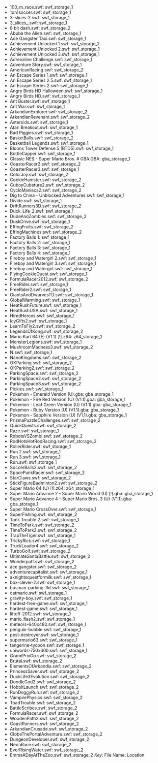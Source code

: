 * 100_m_race.swf: swf_storage_1
* 1on1soccer.swf: swf_storage_1
* 3-slices-2.swf: swf_storage_1
* 3_slices_.swf: swf_storage_1
* 8 bit dash.swf: swf_storage_2
* Abuba the Alien.swf: swf_storage_1
* Ace Gangster Taxi.swf: swf_storage_1
* Achievement Unlocked 1.swf: swf_storage_1
* Achievement Unlocked 2.swf: swf_storage_1
* Achievement Unlocked 3.swf: swf_storage_1
* Adrenaline Challenge.swf: swf_storage_1
* Adventure Story.swf: swf_storage_1
* AmericanRacing.swf: swf_storage_2
* An Escape Series 1.swf: swf_storage_1
* An Escape Series 2.5.swf: swf_storage_1
* An Escape Series 2.swf: swf_storage_1
* Angry Birds HD Halloween.swf: swf_storage_1
* Angry Birds HD.swf: swf_storage_1
* Ant Buster.swf: swf_storage_1
* Ant War.swf: swf_storage_1
* ArkandianExplorer.swf: swf_storage_2
* ArkandianRevenant.swf: swf_storage_2
* Asteroids.swf: swf_storage_1
* Atari Breakout.swf: swf_storage_1
* Bad Piggies.swf: swf_storage_1
* BasketBalls.swf: swf_storage_2
* Basketball Legends.swf: swf_storage_1
* Bloons Tower Defense 5 (BTD5).swf: swf_storage_1
* BottleCapper.swf: swf_storage_1
* Classic NES - Super Mario Bros. # GBA.GBA: gba_storage_1
* CoasterRacer2.swf: swf_storage_2
* CoasterRacer3.swf: swf_storage_1
* ColorJoy.swf: swf_storage_2
* CookieHamster.swf: swf_storage_2
* CuboyCubeture2.swf: swf_storage_2
* CycloManiacs2.swf: swf_storage_2
* Dig to China - Unblocked Adventures.swf: swf_storage_1
* Divide.swf: swf_storage_1
* DriftRunners3D.swf: swf_storage_2
* Duck_Life_2.swf: swf_storage_1
* DudeAndZombies.swf: swf_storage_2
* DuskDrive.swf: swf_storage_1
* EffingFruits.swf: swf_storage_2
* EffingMachines.swf: swf_storage_2
* Factory Balls 1: swf_storage_1
* Factory Balls 2: swf_storage_1
* Factory Balls 3: swf_storage_1
* Factory Balls 4: swf_storage_1
* Fireboy and Watergirl 2.swf: swf_storage_1
* Fireboy and Watergirl 3.swf: swf_storage_1
* Fireboy and Watergirl.swf: swf_storage_1
* FlyingCookieQuest.swf: swf_storage_1
* FormulaRacer2012.swf: swf_storage_2
* FreeRider.swf: swf_storage_1
* FreeRider2.swf: swf_storage_1
* GiantsAndDwarvesTD.swf: swf_storage_1
* GlobalWarming.swf: swf_storage_1
* HeatRushFuture.swf: swf_storage_1
* HeatRushUSA.swf: swf_storage_1
* HiredHeroes.swf: swf_storage_1
* IcyGifts2.swf: swf_storage_1
* LearnToFly2.swf: swf_storage_2
* LegendsOfKong.swf: swf_storage_2
* Mario Kart 64 (E) (V1.1) [!].z64: z64_storage_1
* MonsterLegions.swf: swf_storage_1
* MushroomMadness3.swf: swf_storage_2
* N.swf: swf_storage_1
* NanoKingdoms.swf: swf_storage_2
* OKParking.swf: swf_storage_2
* OKParking2.swf: swf_storage_2
* ParkingSpace.swf: swf_storage_2
* ParkingSpace2.swf: swf_storage_2
* ParkingSpace3.swf: swf_storage_2
* Pickies.swf: swf_storage_1
* Pokemon - Emerald Version (U).gba: gba_storage_1
* Pokemon - Fire Red Version (U) (V1.1).gba: gba_storage_1
* Pokemon - Leaf Green Version (U) (V1.1).gba: gba_storage_1
* Pokemon - Ruby Version (U) (V1.1).gba: gba_storage_1
* Pokemon - Sapphire Version (U) (V1.1).gba: gba_storage_1
* PrizmaPuzzleChallenges.swf: swf_storage_2
* QuickQuests.swf: swf_storage_2
* Raze.swf: swf_storage_1
* RobotsVSZombi.swf: swf_storage_2
* RodHotsHotRodRacing.swf: swf_storage_2
* RollerRider.swf: swf_storage_1
* Run 2.swf: swf_storage_1
* Run 3.swf: swf_storage_1
* Run.swf: swf_storage_1
* SoccerBalls2.swf: swf_storage_2
* SpacePunkRacer.swf: swf_storage_2
* StarClaws.swf: swf_storage_2
* StickFigureBadminton2.swf: swf_storage_2
* Super Mario 64 (U) [!].z64: z64_storage_1
* Super Mario Advance 2 - Super Mario World (U) [!].gba: gba_storage_1
* Super Mario Advance 4 - Super Mario Bros. 3 (U) (V1.1).gba: gba_storage_1
* Super Mario CrossOver.swf: swf_storage_1
* SuperFishing.swf: swf_storage_2
* Tank Trouble 2.swf: swf_storage_1
* TimeToPark.swf: swf_storage_2
* TimeToPark2.swf: swf_storage_2
* TrapTheTiger.swf: swf_storage_1
* TrickyRick.swf: swf_storage_1
* TruckLoader4.swf: swf_storage_2
* TurboGolf.swf: swf_storage_2
* UltimateSantaBattle.swf: swf_storage_2
* Wonderputt.swf: swf_storage_2
* ace gangster.swf: swf_storage_2
* adventurecapitalist.swf: swf_storage_1
* aknightsquestformilk.swf: swf_storage_1
* box-clever-2.swf: swf_storage_1
* busman-parking-3d.swf: swf_storage_1
* catmario.swf: swf_storage_1
* gravity-boy.swf: swf_storage_1
* hardest-free-game.swf: swf_storage_1
* hardest-game.swf: swf_storage_1
* liftoff-2012.swf: swf_storage_1
* mario_flash2.swf: swf_storage_1
* meteors-640x480.swf: swf_storage_1
* penguin-bubble.swf: swf_storage_1
* pest-destroyer.swf: swf_storage_1
* supermario63.swf: swf_storage_1
* tangerine-tycoon.swf: swf_storage_1
* uniwords-750x600.swf: swf_storage_1
* GrandPrixGo.swf: swf_storage_2
* Brutal.swf: swf_storage_2
* ElementsOfArkandia.swf: swf_storage_2
* PrincessSaver.swf: swf_storage_2
* DuckLife3Evolution.swf: swf_storage_2
* DoodleGod2.swf: swf_storage_2
* HobbitLaunch.swf: swf_storage_2
* RunDoggyRun.swf: swf_storage_2
* VampirePhysics.swf: swf_storage_2
* ToadTrouble.swf: swf_storage_2
* BattleScribes.swf: swf_storage_2
* FormulaRacer.swf: swf_storage_2
* WoodenPath2.swf: swf_storage_2
* CoastRunners.swf: swf_storage_2
* ArkandianCrusade.swf: swf_storage_2
* ClobeThePortalAdventure.swf: swf_storage_2
* DungeonDeveloper.swf: swf_storage_2
* NeonRace.swf: swf_storage_2
* EverRisingWater.swf: swf_storage_2
* EmmaADayAtTheZoo.swf: swf_storage_2
*Key:* File Name: Location